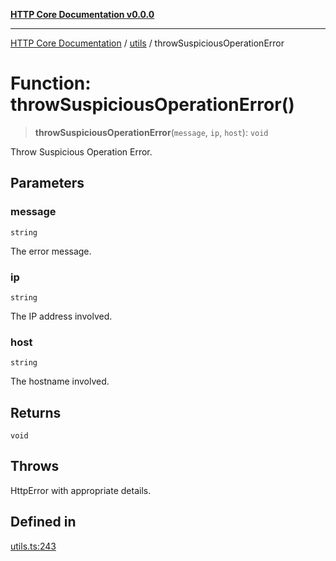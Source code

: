 [**HTTP Core Documentation v0.0.0**](../../README.md)

***

[HTTP Core Documentation](../../modules.md) / [utils](../README.md) / throwSuspiciousOperationError

# Function: throwSuspiciousOperationError()

> **throwSuspiciousOperationError**(`message`, `ip`, `host`): `void`

Throw Suspicious Operation Error.

## Parameters

### message

`string`

The error message.

### ip

`string`

The IP address involved.

### host

`string`

The hostname involved.

## Returns

`void`

## Throws

HttpError with appropriate details.

## Defined in

[utils.ts:243](https://github.com/stonemjs/http-core/blob/89981cacc9858cf786fba9df03b328b6b56a5b75/src/utils.ts#L243)
